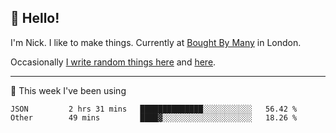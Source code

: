 ## 👋 Hello! 

I'm Nick. I like to make things. Currently at [Bought By Many](https://boughtbymany.com) in London.

Occasionally [I write random things here](https://nicksnell.com) and [here](https://twitter.com/nicksnell).

-------

🚀 This week I've been using

<!--START_SECTION:waka-->

```text
JSON         2 hrs 31 mins   ██████████████░░░░░░░░░░░   56.42 %
Other        49 mins         ████▓░░░░░░░░░░░░░░░░░░░░   18.26 %
```

<!--END_SECTION:waka-->
